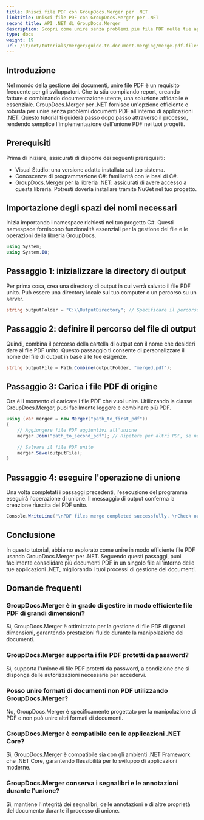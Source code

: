 ```yaml
---
title: Unisci file PDF con GroupDocs.Merger per .NET
linktitle: Unisci file PDF con GroupDocs.Merger per .NET
second_title: API .NET di GroupDocs.Merger
description: Scopri come unire senza problemi più file PDF nelle tue applicazioni .NET usando GroupDocs.Merger. Questo tutorial completo fornisce un approccio chiaro e dettagliato alla combinazione di PDF.
type: docs
weight: 19
url: /it/net/tutorials/merger/guide-to-document-merging/merge-pdf-files/
---
```

## Introduzione

Nel mondo della gestione dei documenti, unire file PDF è un requisito frequente per gli sviluppatori. Che tu stia compilando report, creando fatture o combinando documentazione utente, una soluzione affidabile è essenziale. GroupDocs.Merger per .NET fornisce un'opzione efficiente e robusta per unire senza problemi documenti PDF all'interno di applicazioni .NET. Questo tutorial ti guiderà passo dopo passo attraverso il processo, rendendo semplice l'implementazione dell'unione PDF nei tuoi progetti.

## Prerequisiti
Prima di iniziare, assicurati di disporre dei seguenti prerequisiti:
- Visual Studio: una versione adatta installata sul tuo sistema.
- Conoscenze di programmazione C#: familiarità con le basi di C#.
- GroupDocs.Merger per la libreria .NET: assicurati di avere accesso a questa libreria. Potresti doverla installare tramite NuGet nel tuo progetto.

## Importazione degli spazi dei nomi necessari
Inizia importando i namespace richiesti nel tuo progetto C#. Questi namespace forniscono funzionalità essenziali per la gestione dei file e le operazioni della libreria GroupDocs.

```csharp
using System;
using System.IO;
```

## Passaggio 1: inizializzare la directory di output
Per prima cosa, crea una directory di output in cui verrà salvato il file PDF unito. Può essere una directory locale sul tuo computer o un percorso su un server.

```csharp
string outputFolder = "C:\\OutputDirectory"; // Specificare il percorso della directory di output desiderata
```

## Passaggio 2: definire il percorso del file di output
Quindi, combina il percorso della cartella di output con il nome che desideri dare al file PDF unito. Questo passaggio ti consente di personalizzare il nome del file di output in base alle tue esigenze.

```csharp
string outputFile = Path.Combine(outputFolder, "merged.pdf");
```

## Passaggio 3: Carica i file PDF di origine
Ora è il momento di caricare i file PDF che vuoi unire. Utilizzando la classe GroupDocs.Merger, puoi facilmente leggere e combinare più PDF.

```csharp
using (var merger = new Merger("path_to_first_pdf"))
{
    // Aggiungere file PDF aggiuntivi all'unione
    merger.Join("path_to_second_pdf"); // Ripetere per altri PDF, se necessario
    
    // Salvare il file PDF unito
    merger.Save(outputFile);
}
```

## Passaggio 4: eseguire l'operazione di unione
Una volta completati i passaggi precedenti, l'esecuzione del programma eseguirà l'operazione di unione. Il messaggio di output conferma la creazione riuscita del PDF unito.

```csharp
Console.WriteLine("\nPDF files merge completed successfully. \nCheck output in {0}", outputFolder);
```

## Conclusione
In questo tutorial, abbiamo esplorato come unire in modo efficiente file PDF usando GroupDocs.Merger per .NET. Seguendo questi passaggi, puoi facilmente consolidare più documenti PDF in un singolo file all'interno delle tue applicazioni .NET, migliorando i tuoi processi di gestione dei documenti.

## Domande frequenti

### GroupDocs.Merger è in grado di gestire in modo efficiente file PDF di grandi dimensioni?
Sì, GroupDocs.Merger è ottimizzato per la gestione di file PDF di grandi dimensioni, garantendo prestazioni fluide durante la manipolazione dei documenti.

### GroupDocs.Merger supporta i file PDF protetti da password?
Sì, supporta l'unione di file PDF protetti da password, a condizione che si disponga delle autorizzazioni necessarie per accedervi.

### Posso unire formati di documenti non PDF utilizzando GroupDocs.Merger?
No, GroupDocs.Merger è specificamente progettato per la manipolazione di PDF e non può unire altri formati di documenti.

### GroupDocs.Merger è compatibile con le applicazioni .NET Core?
Sì, GroupDocs.Merger è compatibile sia con gli ambienti .NET Framework che .NET Core, garantendo flessibilità per lo sviluppo di applicazioni moderne.

### GroupDocs.Merger conserva i segnalibri e le annotazioni durante l'unione?
Sì, mantiene l'integrità dei segnalibri, delle annotazioni e di altre proprietà del documento durante il processo di unione.
